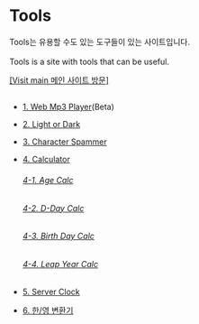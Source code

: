 # Tools

Tools는 유용할 수도 있는 도구들이 있는 사이트입니다.<br><br>
Tools is a site with tools that can be useful.

<a href='https://dm-09.github.io/tools'>[Visit main 메인 사이트 방문]</a>


##
- <a href="https://github.com/DM-09/tools/tree/main/WMP">1. Web Mp3 Player</a>(Beta)
- <a href="https://github.com/DM-09/tools/tree/main/LoD">2. Light or Dark</a>
- <a href="https://github.com/DM-09/tools/tree/main/CS">3. Character Spammer</a>

- <a href="https://github.com/DM-09/tools/tree/main/Calc">4. Calculator</a><br>
  ###### <a href="https://github.com/DM-09/tools/tree/main/Calc/Age">4-1. Age Calc</a>
  ###### <a href="https://github.com/DM-09/tools/tree/main/Calc/DDay">4-2. D-Day Calc</a>
  ###### <a href="https://github.com/DM-09/tools/tree/main/Calc/BD">4-3. Birth Day Calc</a>
  ###### <a href="https://github.com/DM-09/tools/tree/main/Calc/LY">4-4. Leap Year Calc</a>

- <a href="https://github.com/DM-09/tools/tree/main/SC">5. Server Clock</a>
- <a href="https://github.com/DM-09/tools/tree/main/KE">6. 한/영 변환기</a>
